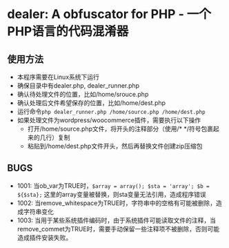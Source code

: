 # dealer: A obfuscator for PHP - 一个PHP语言的代码混淆器

## 使用方法
* 本程序需要在Linux系统下运行
* 确保目录中有dealer.php, dealer_runner.php
* 确认待处理文件的位置，比如/home/srouce.php
* 确认处理后文件希望保存的位置，比如/home/dest.php
* 运行命令`php dealer_runner.php /home/source.php /home/dest.php`
* 如果处理文件为wordpress/woocommerce插件，需要执行以下操作
    * 打开/home/source.php文件，将开头的注释部分（使用/* */符号包裹起来的几行）复制
    * 粘贴到/home/dest.php文件开头，然后再替换文件创建zip压缩包

## BUGS
* 1001: 当ob_var为TRUE时，`$array = array(); $sta = 'array'; $b = ${$sta};` 这里的array变量被替换，则sta变量无法引用，造成程序错误
* 1002: 当remove_whitespace为TRUE时，字符串中的空格有可能被删除，造成字符串变化
* 1003: 当用于某些系统插件编码时，由于系统插件可能读取文件的注释，当remove_commet为TRUE时，需要手动保留一些注释项不被删除，否则可能造成插件安装失败。